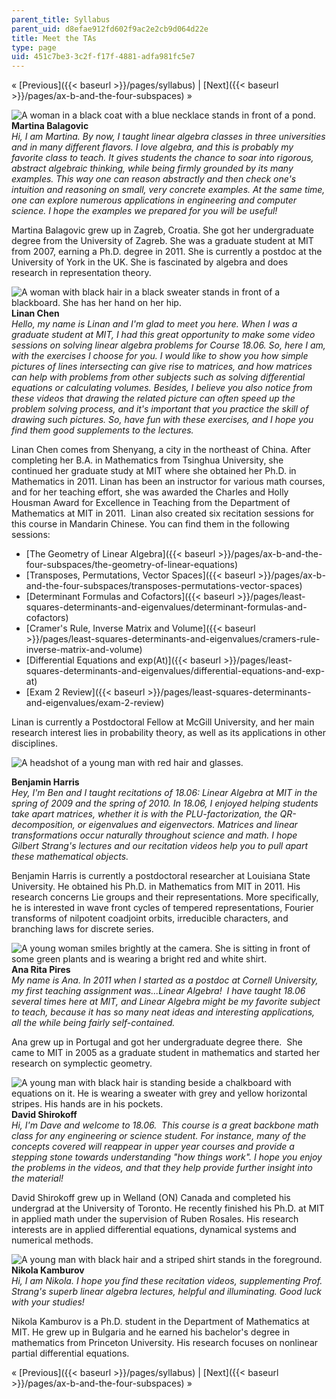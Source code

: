 ```yaml
---
parent_title: Syllabus
parent_uid: d8efae912fd602f9ac2e2cb9d064d22e
title: Meet the TAs
type: page
uid: 451c7be3-3c2f-f17f-4881-adfa981fc5e7
---
```


« [Previous]({{< baseurl >}}/pages/syllabus) | [Next]({{< baseurl >}}/pages/ax-b-and-the-four-subspaces) »

![A woman in a black coat with a blue necklace stands in front of a pond.](BASEURL_PLACEHOLDER/resources/martina_photo) **Martina Balagovic**  
_Hi, I am Martina. By now, I taught linear algebra classes in three universities and in many different flavors. I love algebra, and this is probably my favorite class to teach. It gives students the chance to soar into rigorous, abstract algebraic thinking, while being firmly grounded by its many examples. This way one can reason abstractly and then check one's intuition and reasoning on small, very concrete examples. At the same time, one can explore numerous applications in engineering and computer science. I hope the examples we prepared for you will be useful!_

Martina Balagovic grew up in Zagreb, Croatia. She got her undergraduate degree from the University of Zagreb. She was a graduate student at MIT from 2007, earning a Ph.D. degree in 2011. She is currently a postdoc at the University of York in the UK. She is fascinated by algebra and does research in representation theory.

![A woman with black hair in a black sweater stands in front of a blackboard. She has her hand on her hip.](BASEURL_PLACEHOLDER/resources/linan_photo) **Linan Chen**  
_Hello, my name is Linan and I'm glad to meet you here. When I was a graduate student at MIT, I had this great opportunity to make some video sessions on solving linear algebra problems for Course 18.06. So, here I am, with the exercises I choose for you. I would like to show you how simple pictures of lines intersecting can give rise to matrices, and how matrices can help with problems from other subjects such as solving differential equations or calculating volumes. Besides, I believe you also notice from these videos that drawing the related picture can often speed up the problem solving process, and it's important that you practice the skill of drawing such pictures. So, have fun with these exercises, and I hope you find them good supplements to the lectures._

Linan Chen comes from Shenyang, a city in the northeast of China. After completing her B.A. in Mathematics from Tsinghua University, she continued her graduate study at MIT where she obtained her Ph.D. in Mathematics in 2011. Linan has been an instructor for various math courses, and for her teaching effort, she was awarded the Charles and Holly Housman Award for Excellence in Teaching from the Department of Mathematics at MIT in 2011.  Linan also created six recitation sessions for this course in Mandarin Chinese. You can find them in the following sessions:

*   [The Geometry of Linear Algebra]({{< baseurl >}}/pages/ax-b-and-the-four-subspaces/the-geometry-of-linear-equations)
*   [Transposes, Permutations, Vector Spaces]({{< baseurl >}}/pages/ax-b-and-the-four-subspaces/transposes-permutations-vector-spaces)
*   [Determinant Formulas and Cofactors]({{< baseurl >}}/pages/least-squares-determinants-and-eigenvalues/determinant-formulas-and-cofactors)
*   [Cramer's Rule, Inverse Matrix and Volume]({{< baseurl >}}/pages/least-squares-determinants-and-eigenvalues/cramers-rule-inverse-matrix-and-volume)
*   [Differential Equations and exp(At)]({{< baseurl >}}/pages/least-squares-determinants-and-eigenvalues/differential-equations-and-exp-at)
*   [Exam 2 Review]({{< baseurl >}}/pages/least-squares-determinants-and-eigenvalues/exam-2-review)

Linan is currently a Postdoctoral Fellow at McGill University, and her main research interest lies in probability theory, as well as its applications in other disciplines.

![A headshot of a young man with red hair and glasses.](BASEURL_PLACEHOLDER/resources/ben_photo)

**Benjamin Harris**  
_Hey, I'm Ben and I taught recitations of 18.06: Linear Algebra at MIT in the spring of 2009 and the spring of 2010. In 18.06, I enjoyed helping students take apart matrices, whether it is with the PLU-factorization, the QR-decomposition, or eigenvalues and eigenvectors. Matrices and linear transformations occur naturally throughout science and math. I hope Gilbert Strang's lectures and our recitation videos help you to pull apart these mathematical objects._

Benjamin Harris is currently a postdoctoral researcher at Louisiana State University. He obtained his Ph.D. in Mathematics from MIT in 2011. His research concerns Lie groups and their representations. More specifically, he is interested in wave front cycles of tempered representations, Fourier transforms of nilpotent coadjoint orbits, irreducible characters, and branching laws for discrete series.

![A young woman smiles brightly at the camera. She is sitting in front of some green plants and is wearing a bright red and white shirt.](BASEURL_PLACEHOLDER/resources/ana_photo)**Ana Rita Pires**  
_My name is Ana. In 2011 when I started as a postdoc at Cornell University, my first teaching assignment was...Linear Algebra!  I have taught 18.06 several times here at MIT, and Linear Algebra might be my favorite subject to teach, because it has so many neat ideas and interesting applications, all the while being fairly self-contained._

Ana grew up in Portugal and got her undergraduate degree there.  She came to MIT in 2005 as a graduate student in mathematics and started her research on symplectic geometry.

![A young man with black hair is standing beside a chalkboard with equations on it. He is wearing a sweater with grey and yellow horizontal stripes. His hands are in his pockets.](BASEURL_PLACEHOLDER/resources/david_photo)**David Shirokoff**  
_Hi, I'm Dave and welcome to 18.06.  This course is a great backbone math class for any engineering or science student. For instance, many of the concepts covered will reappear in upper year courses and provide a stepping stone towards understanding "how things work". I hope you enjoy the problems in the videos, and that they help provide further insight into the material!_

David Shirokoff grew up in Welland (ON) Canada and completed his undergrad at the University of Toronto. He recently finished his Ph.D. at MIT in applied math under the supervision of Ruben Rosales. His research interests are in applied differential equations, dynamical systems and numerical methods.

![A young man with black hair and a striped shirt stands in the foreground.](BASEURL_PLACEHOLDER/resources/nikola_photo)**Nikola Kamburov**  
_Hi, I am Nikola. I hope you find these recitation videos, supplementing Prof. Strang's superb linear algebra lectures, helpful and illuminating. Good luck with your studies!_

Nikola Kamburov is a Ph.D. student in the Department of Mathematics at MIT. He grew up in Bulgaria and he earned his bachelor's degree in mathematics from Princeton University. His research focuses on nonlinear partial differential equations.

« [Previous]({{< baseurl >}}/pages/syllabus) | [Next]({{< baseurl >}}/pages/ax-b-and-the-four-subspaces) »